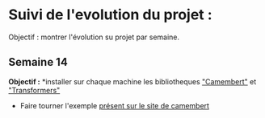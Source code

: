 # Suivi de l'evolution du projet :

Objectif : montrer l'évolution su projet par semaine. 


## Semaine 14
__Objectif :__
*installer sur chaque machine les bibliotheques ["Camembert"](https://pypi.org/project/camembert/)  et ["Transformers"](https://github.com/huggingface/transformers) 
* Faire tourner l'exemple [présent sur le site de camembert](https://camembert-model.fr/)

